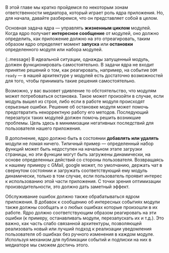 <!-- ### Использование медиатора: ядро приложения -->

В этой главе мы кратко пройдемся по некоторым зонам ответственности
медиатора, который играет роль ядра приложения. Но, для начала,
давайте разберемся, что он представляет собой в целом. 

Основная задача ядра — управлять **жизненным циклом** модулей. Когда ядро 
получает **интересное сообщение** от модулей, оно должно определить, как
приложение должно на это отреагировать, таким образом ядро определяет момент
**запуска** или **остановки** определенного модуля или набора модулей.

{:.message}
В идеальной ситуации, однажды запущенный модуль, должен функционировать
самостоятельно. В задачи ядра не входит принятие решений о том, как реагировать,
например, на событие `DOM ready` — в нашей архитектуре у модулей есть достаточно
возможностей для того, чтобы принимать такие решения самостоятельно.

Возможно, у вас вызовет удивление то обстоятельство, что модулям может
потребоваться остановка. Такое может произойти в случае, если модуль вышел из строя,
либо если в работе модуля происходят серьезные ошибки. Решение об остановке
модуля может помочь предотвратить некорректную работу его методов.
Последующий перезапуск таких модулей должен помочь решить возникшие проблемы.
Цель здесь в минимизации негативных последствий для пользователя нашего приложения.

В дополнение, ядро должно быть в состоянии **добавлять или удалять** модули
не ломая ничего. Типичный пример — определенный набор функций может быть
недоступен на начальном этапе загрузки страницы, но эти функции могут быть
загружены динамически, на основе определенных действий со стороны пользователя.
Возвращаясь к нашему примеру с GMail, google может, по умолчанию, держать чат
в свернутом состоянии и загружать соответствующий ему модуль динамически,
только в том случае, если пользователь проявит интерес к использованию этой
части приложения. С точки зрения оптимизации производительности, это должно
дать заметный эффект.

Обслуживание ошибок должно также обрабатываться ядром приложения. В добавок
к сообщению об интересных событиях модули также должны сообщать и о любых ошибках
которые произошли в их работе. Ядро должно соответствующим образом реагировать
на эти ошибки (к примеру, останавливать модули, перезапускать их и т.д.). Это
важно, как часть слабо связанной архитектуры, позволяющей реализовать новый
или лучший подход к реализации уведомления пользователя об ошибках без ручного
изменения в каждом модуле. Используя механизм для публикации событий и подписки
на них в медиаторе мы сможем достичь этого.
